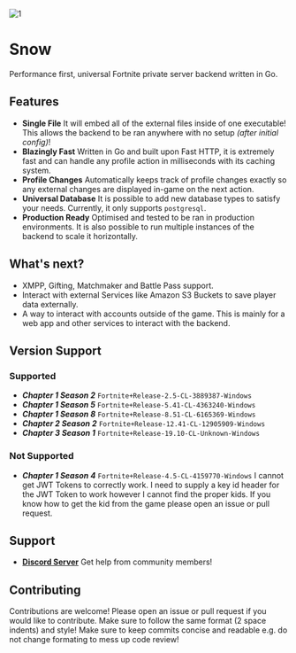 ![1](https://github.com/ectrc/snow/assets/13946988/fc007f07-3878-46e7-b990-668fc3d758d0)

# Snow

Performance first, universal Fortnite private server backend written in Go.

## Features

- **Single File** It will embed all of the external files inside of one executable! This allows the backend to be ran anywhere with no setup _(after initial config)_!
- **Blazingly Fast** Written in Go and built upon Fast HTTP, it is extremely fast and can handle any profile action in milliseconds with its caching system.
- **Profile Changes** Automatically keeps track of profile changes exactly so any external changes are displayed in-game on the next action.
- **Universal Database** It is possible to add new database types to satisfy your needs. Currently, it only supports `postgresql`.
- **Production Ready** Optimised and tested to be ran in production environments. It is also possible to run multiple instances of the backend to scale it horizontally.

## What's next?

- XMPP, Gifting, Matchmaker and Battle Pass support.
- Interact with external Services like Amazon S3 Buckets to save player data externally.
- A way to interact with accounts outside of the game. This is mainly for a web app and other services to interact with the backend.

## Version Support

### Supported

- **_Chapter 1 Season 2_** `Fortnite+Release-2.5-CL-3889387-Windows`
- **_Chapter 1 Season 5_** `Fortnite+Release-5.41-CL-4363240-Windows`
- **_Chapter 1 Season 8_** `Fortnite+Release-8.51-CL-6165369-Windows`
- **_Chapter 2 Season 2_** `Fortnite+Release-12.41-CL-12905909-Windows`
- **_Chapter 3 Season 1_** `Fortnite+Release-19.10-CL-Unknown-Windows`

### Not Supported

- **_Chapter 1 Season 4_** `Fortnite+Release-4.5-CL-4159770-Windows` I cannot get JWT Tokens to correctly work. I need to supply a key id header for the JWT Token to work however I cannot find the proper kids. If you know how to get the kid from the game please open an issue or pull request.

## Support

- **[Discord Server](https://discord.gg/kBefMZA4Qp)** Get help from community members!

## Contributing

Contributions are welcome! Please open an issue or pull request if you would like to contribute. Make sure to follow the same format (2 space indents) and style! Make sure to keep commits concise and readable e.g. do not change formating to mess up code review!
